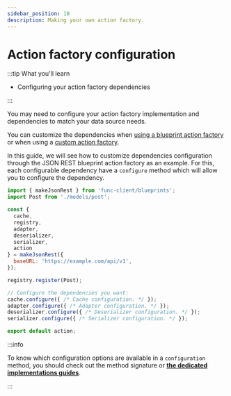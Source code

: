 ```yaml
---
sidebar_position: 10
description: Making your own action factory.
---
```


# Action factory configuration

:::tip What you'll learn

- Configuring your action factory dependencies

:::

You may need to configure your action factory implementation and dependencies
to match your data source needs.

You can customize the dependencies when
[using a blueprint action factory](/docs/getting-started#with-blueprints)
or when using a [custom action factory](/docs/advanced/custom-action-factory).

In this guide, we will see how to customize dependencies configuration through
the JSON REST blueprint action factory as an example. For this, each
configurable dependency have a `configure` method which will allow you to
configure the dependency.

```javascript title="action.js"
import { makeJsonRest } from 'func-client/blueprints';
import Post from './models/post';

const {
  cache,
  registry,
  adapter,
  deserializer,
  serializer,
  action
} = makeJsonRest({
  baseURL: 'https://example.com/api/v1',
});

registry.register(Post);

// Configure the dependencies you want:
cache.configure({ /* Cache configuration. */ });
adapter.configure({ /* Adapter configuration. */ });
deserializer.configure({ /* Deserializer configuration. */ });
serializer.configure({ /* Serializer configuration. */ });

export default action;
```

:::info

To know which configuration options are available in a `configuration` method,
you should check out the method signature or
[**the dedicated implementations guides**](/docs/category/implementations).

:::
